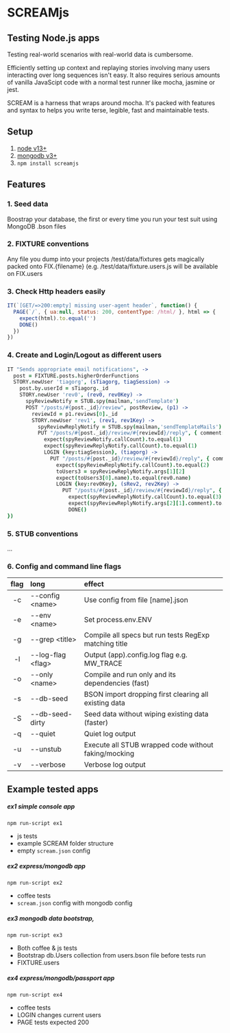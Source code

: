 # SCREAMjs

## Testing Node.js apps

Testing real-world scenarios with real-world data is cumbersome. 

Efficiently setting up context and replaying stories involving many users 
interacting over long sequences isn't easy. It also requires serious 
amounts of vanilla JavaScipt code with a normal test runner like mocha, 
jasmine or jest.

SCREAM is a harness that wraps around mocha. It's packed with features and 
syntax to helps you write terse, legible, fast and maintainable tests. 

## Setup

1. [node v13+](https://nodejs.org/download/)
2. [mongodb v3+](https://www.mongodb.org/downloads)
3. `npm install screamjs`

## Features

### 1. Seed data 

Boostrap your database, the first or every time you run your test suit 
using MongoDB .bson files

### 2. FIXTURE conventions

Any file you dump into your projects /test/data/fixtures gets magically
packed onto FIX.{filename} (e.g. /test/data/fixture.users.js will be
available on FIX.users 

### 3. Check Http headers easily

```javascript
IT(`[GET/=>200:empty] missing user-agent header`, function() {
  PAGE(`/`, { ua:null, status: 200, contentType: /html/ }, html => {
    expect(html).to.equal('')
    DONE()
  })
})
```

### 4. Create and Login/Logout as different users

```coffeescript
IT "Sends appropriate email notifications", ->
  post = FIXTURE.posts.higherOrderFunctions
  STORY.newUser 'tiagorg', (sTiagorg, tiagSession) ->
    post.by.userId = sTiagorg._id
    STORY.newUser 'rev0', (rev0, rev0Key) ->
      spyReviewNotify = STUB.spy(mailman,'sendTemplate')
      POST "/posts/#{post._id}/review", postReview, (p1) ->
        reviewId = p1.reviews[0]._id
        STORY.newUser 'rev1', (rev1, rev1Key) ->
          spyReviewReplyNotify = STUB.spy(mailman,'sendTemplateMails')
          PUT "/posts/#{post._id}/review/#{reviewId}/reply", { comment: 'I say 1 reply to your review' }, (p2) ->
            expect(spyReviewNotify.callCount).to.equal(1)
            expect(spyReviewReplyNotify.callCount).to.equal(1)
            LOGIN {key:tiagSession}, (tiagorg) ->
              PUT "/posts/#{post._id}/review/#{reviewId}/reply", { comment: 'I say 2 reply to your review' }, (p3) ->
                expect(spyReviewReplyNotify.callCount).to.equal(2)
                toUsers3 = spyReviewReplyNotify.args[1][2]
                expect(toUsers3[0].name).to.equal(rev0.name)
                LOGIN {key:rev0Key}, (sRev2, rev2Key) ->
                  PUT "/posts/#{post._id}/review/#{reviewId}/reply", { comment: 'I say 3 reply to your review' }, (p4) ->
                    expect(spyReviewReplyNotify.callCount).to.equal(3)
                    expect(spyReviewReplyNotify.args[2][1].comment).to.equal('I say 3 reply to your review')
                    DONE()
})
```

### 5. STUB conventions

...

### 6. Config and command line flags

| flag | long             | effect                                  |
|:---:|:----------------- |:--------------------------------------- |
 -c  | --config \<name>   | Use config from file [name].json        
 -e  | --env \<name>      | Set process.env.ENV                    
 -g  | --grep \<title\>  | Compile all specs but run tests RegExp matching title 
 -l  | --log-flag \<flag> | Output (app).config.log flag e.g. MW_TRACE 
 -o  | --only \<name>     | Compile and run only <spec> and its dependencies (fast) 
 -s  | --db-seed         | BSON import dropping first clearing all existing data 
 -S  | --db-seed-dirty   | Seed data without wiping existing data (faster) 
 -q  | --quiet           | Quiet log output 
 -u  | --unstub          | Execute all STUB wrapped code without faking/mocking 
 -v  | --verbose         | Verbose log output 


## Example tested apps

##### **ex1** simple console app

`npm run-script ex1`

- js tests
- example SCREAM folder structure
- empty `scream.json` config

##### **ex2** express/mongodb app

`npm run-script ex2`

- coffee tests
- `scream.json` config with mongodb config

##### **ex3** mongodb data bootstrap,

`npm run-script ex3`

- Both coffee & js tests 
- Bootstrap db.Users collection from users.bson file before tests run
- FIXTURE.users 

##### **ex4** express/mongodb/passport app

`npm run-script ex4`

- coffee tests 
- LOGIN changes current users
- PAGE tests expected 200